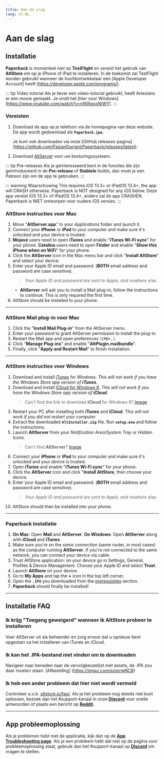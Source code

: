 ```yaml
---
title: Aan de slag
lang: nl-NL
---
```


# Aan de slag

## Installatie
**Paperback** is momenteel _niet_ op **TestFlight** en _vereist_ het gebruik van **AltStore** om op je iPhone of iPad te installeren. In de toekomst zal TestFlight worden gebruikt wanneer de hoofdontwikkelaar een [Apple Developer Account] heeft (https://developer.apple.com/programs/).

::: tip Video tutorial
 Als je liever een video-tutorial gebruikt, heeft Artesians er een mooie gemaakt. Je vindt het [hier voor Windows] (https://www.youtube.com/watch?v=n1KRwsxNiWY).
:::

### Vereisten
1. Download de app op je telefoon via de homepagina van deze website. De app wordt gedownload als **`Paperback.ipa`**.
	
	Je kunt ook downloaden via onze [GitHub releases-pagina] (https://github.com/FaizanDurrani/Paperback/releases/latest).
1. Download [AltServer](https://altstore.io/) voor uw besturingssysteem.

::: tip Pre-releases
 Als je geïnteresseerd bent in de functies die zijn geïntroduceerd in de **Pre-release** of **Stabiele** builds, dan moet je een Patreon zijn om de app te gebruiken.
:::

::: warning Waarschuwing
This requires iOS 13.3+ or iPadOS 13.4+, the app will CRASH otherwise. Paperback is NOT designed for any iOS below.
Deze app vereist iOS 13.3+ of iPadOS 13.4+, anders zal de app CRASHEN. Paperback is NIET ontworpen voor oudere iOS versies.
:::

### AltStore instructies voor Mac
1. Move "**AltServer.app**" to your *Applications* folder and launch it.
1. Connect your **iPhone** or **iPad** to your computer and make sure it's unlocked and your device is trusted.
1. **Mojave** users need to open **iTunes** and enable "**iTunes Wi-Fi sync**" for your phone.
   **Catalina** users need to open **Finder** and enable "**Show this iPhone when on WiFi**" for your phone.
1. Click the **AltServer** icon in the Mac menu bar and click "**Install AltStore**" and select your device.
1. Enter your Apple ID email and password. (**BOTH** email address and password are case sensitive).
	> *Your Apple ID and password are sent to Apple, and nowhere else.*
	- **AltServer** will ask you to install a Mail plug-in, follow the instructions to continue. This is only required the first time.
2. AltStore should be installed to your phone.
 
---
 
### AltStore Mail plug-in voor Mac
1. Click the "**Install Mail Plug-in**" from the AltServer menu.
1. Enter your password to grant AltServer permission to install the plug-in.
1. Restart the Mail app and open preferences `(CMD+,)`.
1. Click "**Manage Plug-ins**" and enable "**AltPlugin.mailbundle**".
1. Finally, click "**Apply and Restart Mail**" to finish installation.
 
---
 
### AltStore instructies voor Windows
1. Download and install [iTunes](https://www.apple.com/itunes/download/win64) for Windows.
   _This will not work if you have the Windows Store app version of **iTunes**._
1. Download and install [iCloud for Windows 8](https://support.apple.com/en-us/HT204283).
   _This will not work if you have the Windows Store app version of **iCloud**._
	> Can't find the link to download **iCloud** for Windows 8? [Image](https://imgur.com/a/P1ef4Wd)
1. Restart your PC after installing both **iTunes** and **iCloud**.
	 _This will not work if you did not restart your computer._
1. Extract the downloaded **`AltInstaller.zip`** file. Run **`setup.exe`** and follow the instructions.
1. Launch **AltServer** from your *Notification Area*/*System Tray* or *Hidden Icons*.
	> Can't find **AltServer**? [Image](https://imgur.com/a/rSagfh2)
1. Connect your **iPhone** or **iPad** to your computer and make sure it's unlocked and your device is trusted.
1. Open **iTunes** and enable "**iTunes Wi-Fi sync**" for your phone.
1. Click the **AltServer** icon and click "**Install AltStore**, then choose your device.
1. Enter your Apple ID email and password. (**BOTH** email address and password are case sensitive).
	> *Your Apple ID and password are sent to Apple, and nowhere else.*
1. AltStore should then be installed into your phone.
 
---
 
### Paperback Installatie
1. **On Mac**: Open **Mail** and **AltServer**.
	**On Windows**: Open **AltServer** along with **iCloud** and **iTunes**.
1. Make sure you're on the _same connection_ (same router, in most cases) as the computer running **AltServer**. If you're not connected to the same network, you can connect your device via cable.
1. Trust AltStore application: on your device go in Settings, General, Profiles & Device Management. Choose your Apple ID and select **Trust**.
1. Launch **AltStore** on your device.
1. Go to **My Apps** and tap the **+** icon in the top left corner.
1. Open the **`.IPA`** you downloaded from the [prerequisites](/help/guides/getting-started/#prerequisites) section.
1. **Paperback** should finally be installed!
 
---
 
## Installatie FAQ
### Ik krijg "Toegang geweigerd" wanneer ik AltStore probeer te installeren
Voer AltServer uit als beheerder en zorg ervoor dat u opnieuw bent opgestart na het installeren van iTunes en iCloud.
 
### Ik kan het .IPA-bestand niet vinden om te downloaden
Navigeer naar beneden naar de vervolgkeuzelijst met assets, de .IPA zou daar moeten staan. [Afbeelding] (https://imgur.com/a/onrwNC8)
 
### Ik heb een ander probleem dat hier niet wordt vermeld
Controleer a.u.b. [altstore.io/faq/](https://altstore.io/faq/). Als je het probleem nog steeds niet kunt oplossen, bezoek dan het #support-kanaal in onze **[Discord](https://discord.gg/Ny83JV3)** voor snelle antwoorden of plaats een bericht op **[Reddit](https://www.reddit.com/r/Paperback/)**.
 
---
 
## App probleemoplossing
Als je problemen hebt met de applicatie, kijk dan op de **[App Troubleshooting page](https://www.reddit.com/r/Paperback/wiki/troubleshooting)**. Als je een probleem hebt dat niet op de pagina voor probleemoplossing staat, gebruik dan het #support-kanaal op **[Discord](https://discord.gg/Ny83JV3)** om vragen te stellen.